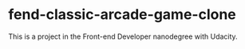 # fend-classic-arcade-game-clone
This is a project in the Front-end Developer nanodegree with Udacity.
